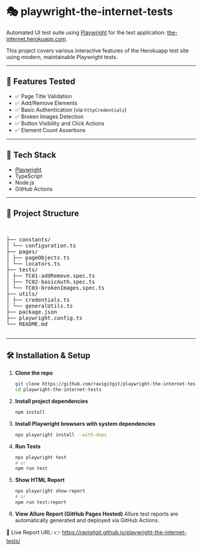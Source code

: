 # 🎭 playwright-the-internet-tests

Automated UI test suite using [Playwright](https://playwright.dev/) for the test application: [the-internet.herokuapp.com](https://the-internet.herokuapp.com/).

This project covers various interactive features of the Herokuapp test site using modern, maintainable Playwright tests.

---

## 🚀 Features Tested

- ✅ Page Title Validation
- ✅ Add/Remove Elements
- ✅ Basic Authentication (via `httpCredentials`)
- ✅ Broken Images Detection
- ✅ Button Visibility and Click Actions
- ✅ Element Count Assertions

---

## 🧰 Tech Stack

- [Playwright](https://playwright.dev/)
- TypeScript 
- Node.js
- GitHub Actions

---

## 📂 Project Structure

<pre> 

├── constants/
│ └── configuration.ts
├── pages/
│ ├── pageObjects.ts
│ └── locators.ts
├── tests/
│ ├── TC01-addRemove.spec.ts
│ ├── TC02-basicAuth.spec.ts
│ └── TC03-brokenImages.spec.ts
├── utils/
│ ├── credentials.ts
│ └── generalUtils.ts
├── package.json
├── playwright.config.ts
└── README.md

</pre>

---

## 🛠️ Installation & Setup

1. **Clone the repo**
   ```bash
   git clone https://github.com/ravigitgit/playwright-the-internet-tests.git
   cd playwright-the-internet-tests

2. **Install project dependencies**
    ```bash
    npm install

3. **Install Playwright browsers with system dependencies**
    ```bash
    npx playwright install --with-deps

4. **Run Tests**
    ```bash
    npx playwright test
    # or
    npm run test

5. **Show HTML Report**
    ```bash
    npx playwright show-report
    # or
    npm run test:report

6. **View Allure Report (GitHub Pages Hosted)**
Allure test reports are automatically generated and deployed via GitHub Actions.

📎 Live Report URL:
👉 https://ravigitgit.github.io/playwright-the-internet-tests/